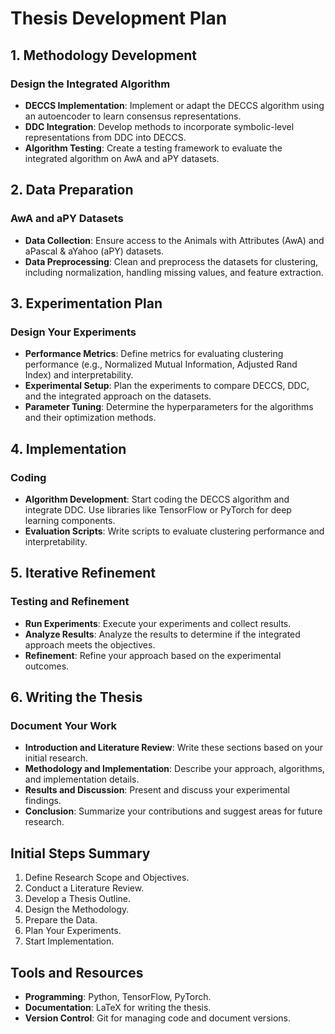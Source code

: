# Thesis Development Plan

## 1. Methodology Development

### Design the Integrated Algorithm
- **DECCS Implementation**: Implement or adapt the DECCS algorithm using an autoencoder to learn consensus representations.
- **DDC Integration**: Develop methods to incorporate symbolic-level representations from DDC into DECCS.
- **Algorithm Testing**: Create a testing framework to evaluate the integrated algorithm on AwA and aPY datasets.

## 2. Data Preparation

### AwA and aPY Datasets
- **Data Collection**: Ensure access to the Animals with Attributes (AwA) and aPascal & aYahoo (aPY) datasets.
- **Data Preprocessing**: Clean and preprocess the datasets for clustering, including normalization, handling missing values, and feature extraction.

## 3. Experimentation Plan

### Design Your Experiments
- **Performance Metrics**: Define metrics for evaluating clustering performance (e.g., Normalized Mutual Information, Adjusted Rand Index) and interpretability.
- **Experimental Setup**: Plan the experiments to compare DECCS, DDC, and the integrated approach on the datasets.
- **Parameter Tuning**: Determine the hyperparameters for the algorithms and their optimization methods.

## 4. Implementation

### Coding
- **Algorithm Development**: Start coding the DECCS algorithm and integrate DDC. Use libraries like TensorFlow or PyTorch for deep learning components.
- **Evaluation Scripts**: Write scripts to evaluate clustering performance and interpretability.

## 5. Iterative Refinement

### Testing and Refinement
- **Run Experiments**: Execute your experiments and collect results.
- **Analyze Results**: Analyze the results to determine if the integrated approach meets the objectives.
- **Refinement**: Refine your approach based on the experimental outcomes.

## 6. Writing the Thesis

### Document Your Work
- **Introduction and Literature Review**: Write these sections based on your initial research.
- **Methodology and Implementation**: Describe your approach, algorithms, and implementation details.
- **Results and Discussion**: Present and discuss your experimental findings.
- **Conclusion**: Summarize your contributions and suggest areas for future research.

## Initial Steps Summary
1. Define Research Scope and Objectives.
2. Conduct a Literature Review.
3. Develop a Thesis Outline.
4. Design the Methodology.
5. Prepare the Data.
6. Plan Your Experiments.
7. Start Implementation.

## Tools and Resources
- **Programming**: Python, TensorFlow, PyTorch.
- **Documentation**: LaTeX for writing the thesis.
- **Version Control**: Git for managing code and document versions.
